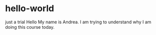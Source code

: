 # hello-world
just a trial
Hello 
My name is Andrea. I am trying to understand why I am doing this course today.
